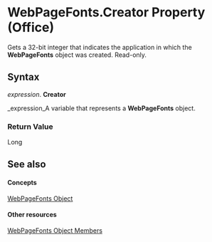 
# WebPageFonts.Creator Property (Office)

Gets a 32-bit integer that indicates the application in which the  **WebPageFonts** object was created. Read-only.


## Syntax

 _expression_. **Creator**

 _expression_A variable that represents a  **WebPageFonts** object.


### Return Value

Long


## See also


#### Concepts


 [WebPageFonts Object](c42bd65d-7c5c-148a-6f52-7aacd75be06a.md)
#### Other resources


 [WebPageFonts Object Members](e5e9941a-1f41-3d1b-1e31-420fcec7e951.md)
